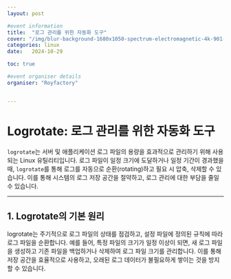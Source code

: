 ```yaml
---
layout: post

#event information
title:  "로그 관리를 위한 자동화 도구"
cover: "/img/blur-background-1680x1050-spectrum-electromagnetic-4k-901-1.jpg"
categories: linux
date:   2024-10-29

toc: true

#event organiser details
organiser: "Royfactory"


---
```


# Logrotate: 로그 관리를 위한 자동화 도구

`logrotate`는 서버 및 애플리케이션 로그 파일의 용량을 효과적으로 관리하기 위해 사용되는 Linux 유틸리티입니다. 로그 파일이 일정 크기에 도달하거나 일정 기간이 경과했을 때, `logrotate`를 통해 로그를 자동으로 순환(rotating)하고 필요 시 압축, 삭제할 수 있습니다. 이를 통해 시스템의 로그 저장 공간을 절약하고, 로그 관리에 대한 부담을 줄일 수 있습니다.

---

## 1. Logrotate의 기본 원리

logrotate는 주기적으로 로그 파일의 상태를 점검하고, 설정 파일에 정의된 규칙에 따라 로그 파일을 순환합니다. 예를 들어, 특정 파일의 크기가 일정 이상이 되면, 새 로그 파일을 생성하고 기존 파일을 백업하거나 삭제하여 로그 파일 크기를 관리합니다. 이를 통해 저장 공간을 효율적으로 사용하고, 오래된 로그 데이터가 불필요하게 쌓이는 것을 방지할 수 있습니다.